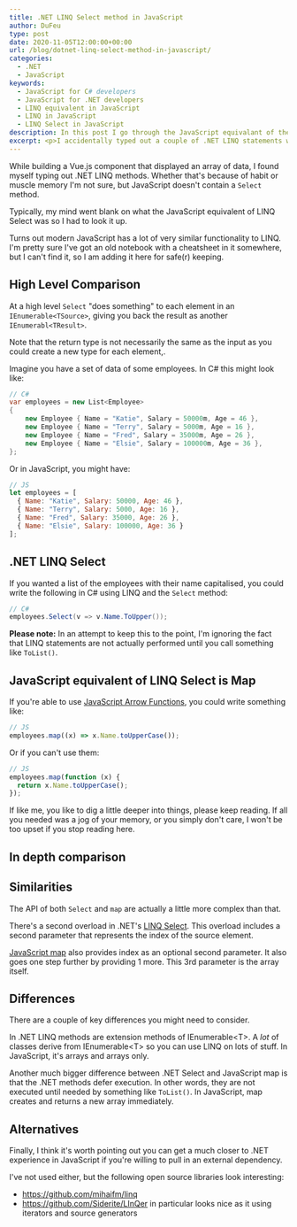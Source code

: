 ```yaml
---
title: .NET LINQ Select method in JavaScript
author: DuFeu
type: post
date: 2020-11-05T12:00:00+00:00
url: /blog/dotnet-linq-select-method-in-javascript/
categories:
  - .NET
  - JavaScript
keywords:
  - JavaScript for C# developers
  - JavaScript for .NET developers
  - LINQ equivalent in JavaScript
  - LINQ in JavaScript
  - LINQ Select in JavaScript
description: In this post I go through the JavaScript equivalant of the .NET LINQ Select method. There are slight differences, but nicely familiar.
excerpt: <p>I accidentally typed out a couple of .NET LINQ statements while writing JavaScript and drew a blank on the equivalent method names.</p><p>In the hope of not forgetting again, here I dig into the equivalent of the .NET LINQ Select method in JavaScript. They're not identical, but I think for most people the differences won't matter.</p>
---
```


While building a Vue.js component that displayed an array of data, I found myself typing out .NET LINQ methods. Whether that's because of habit or muscle memory I'm not sure, but JavaScript doesn't contain a `Select` method.

Typically, my mind went blank on what the JavaScript equivalent of LINQ Select was so I had to look it up.

Turns out modern JavaScript has a lot of very similar functionality to LINQ. I'm pretty sure I've got an old notebook with a cheatsheet in it somewhere, but I can't find it, so I am adding it here for safe(r) keeping.

## High Level Comparison

At a high level `Select` "does something" to each element in an `IEnumerable<TSource>`, giving you back the result as another `IEnumerabl<TResult>`.

Note that the return type is not necessarily the same as the input as you could create a new type for each element,.

Imagine you have a set of data of some employees. In C# this might look like:

```csharp
// C#
var employees = new List<Employee>
{
    new Employee { Name = "Katie", Salary = 50000m, Age = 46 },
    new Employee { Name = "Terry", Salary = 5000m, Age = 16 },
    new Employee { Name = "Fred", Salary = 35000m, Age = 26 },
    new Employee { Name = "Elsie", Salary = 100000m, Age = 36 },
};
```

Or in JavaScript, you might have:

```javascript
// JS
let employees = [
  { Name: "Katie", Salary: 50000, Age: 46 },
  { Name: "Terry", Salary: 5000, Age: 16 },
  { Name: "Fred", Salary: 35000, Age: 26 },
  { Name: "Elsie", Salary: 100000, Age: 36 }
];
```

## .NET LINQ Select

If you wanted a list of the employees with their name capitalised, you could write the following in C# using LINQ and the `Select` method:

```csharp
// C#
employees.Select(v => v.Name.ToUpper());
```

**Please note:** In an attempt to keep this to the point, I'm ignoring the fact that LINQ statements are not actually performed until you call something like `ToList()`.

## JavaScript equivalent of LINQ Select is Map

If you're able to use [JavaScript Arrow Functions](https://developer.mozilla.org/en-US/docs/Web/JavaScript/Reference/Functions/Arrow_functions), you could write something like:

```javascript
// JS
employees.map((x) => x.Name.toUpperCase());
```

Or if you can't use them:

```javascript
// JS
employees.map(function (x) {
  return x.Name.toUpperCase();
});
```

If like me, you like to dig a little deeper into things, please keep reading. If all you needed was a jog of your memory, or you simply don't care, I won't be too upset if you stop reading here.

## In depth comparison

## Similarities

The API of both `Select` and `map` are actually a little more complex than that.

There's a second overload in .NET's [LINQ Select](https://docs.microsoft.com/en-us/dotnet/api/system.linq.enumerable.select?view=netcore-3.1). This overload includes a second parameter that represents the index of the source element.

[JavaScript map](https://developer.mozilla.org/en-US/docs/Web/JavaScript/Reference/Global_Objects/Array/map) also provides index as an optional second parameter. It also goes one step further by providing 1 more. This 3rd parameter is the array itself.

## Differences

There are a couple of key differences you might need to consider.

In .NET LINQ methods are extension methods of IEnumerable&lt;T&gt;. A _lot_ of classes derive from IEnumerable&lt;T&gt; so you can use LINQ on lots of stuff. In JavaScript, it's arrays and arrays only.

Another much bigger difference between .NET Select and JavaScript map is that the .NET methods defer execution. In other words, they are not executed until needed by something like `ToList()`. In JavaScript, map creates and returns a new array immediately.

## Alternatives

Finally, I think it's worth pointing out you can get a much closer to .NET experience in JavaScript if you're willing to pull in an external dependency.

I've not used either, but the following open source libraries look interesting:

- https://github.com/mihaifm/linq
- https://github.com/Siderite/LInQer in particular looks nice as it using iterators and source generators
